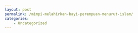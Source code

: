 ```yaml
---
layout: post
permalink: /mimpi-melahirkan-bayi-perempuan-menurut-islam/
categories:
    - Uncategorized
---
```



